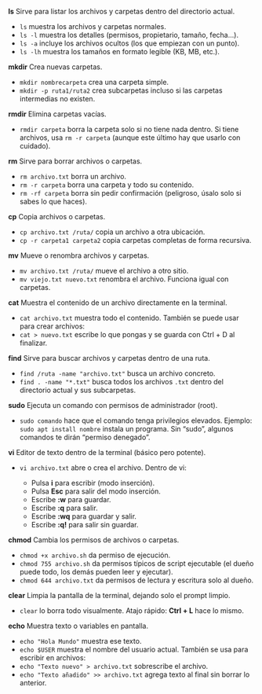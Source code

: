 
**ls**
Sirve para listar los archivos y carpetas dentro del directorio actual.

* `ls` muestra los archivos y carpetas normales.
* `ls -l` muestra los detalles (permisos, propietario, tamaño, fecha…).
* `ls -a` incluye los archivos ocultos (los que empiezan con un punto).
* `ls -lh` muestra los tamaños en formato legible (KB, MB, etc.).

**mkdir**
Crea nuevas carpetas.

* `mkdir nombrecarpeta` crea una carpeta simple.
* `mkdir -p ruta1/ruta2` crea subcarpetas incluso si las carpetas intermedias no existen.

**rmdir**
Elimina carpetas vacías.

* `rmdir carpeta` borra la carpeta solo si no tiene nada dentro.
  Si tiene archivos, usa `rm -r carpeta` (aunque este último hay que usarlo con cuidado).

**rm**
Sirve para borrar archivos o carpetas.

* `rm archivo.txt` borra un archivo.
* `rm -r carpeta` borra una carpeta y todo su contenido.
* `rm -rf carpeta` borra sin pedir confirmación (peligroso, úsalo solo si sabes lo que haces).


**cp**
Copia archivos o carpetas.

* `cp archivo.txt /ruta/` copia un archivo a otra ubicación.
* `cp -r carpeta1 carpeta2` copia carpetas completas de forma recursiva.

**mv**
Mueve o renombra archivos y carpetas.

* `mv archivo.txt /ruta/` mueve el archivo a otro sitio.
* `mv viejo.txt nuevo.txt` renombra el archivo.
  Funciona igual con carpetas.

**cat**
Muestra el contenido de un archivo directamente en la terminal.

* `cat archivo.txt` muestra todo el contenido.
  También se puede usar para crear archivos:
* `cat > nuevo.txt` escribe lo que pongas y se guarda con Ctrl + D al finalizar.

  
**find**
Sirve para buscar archivos y carpetas dentro de una ruta.

* `find /ruta -name "archivo.txt"` busca un archivo concreto.
* `find . -name "*.txt"` busca todos los archivos `.txt` dentro del directorio actual y sus subcarpetas.

**sudo**
Ejecuta un comando con permisos de administrador (root).

* `sudo comando` hace que el comando tenga privilegios elevados.
  Ejemplo: `sudo apt install nombre` instala un programa.
  Sin “sudo”, algunos comandos te dirán “permiso denegado”.


**vi**
Editor de texto dentro de la terminal (básico pero potente).

* `vi archivo.txt` abre o crea el archivo.
  Dentro de vi:

  * Pulsa **i** para escribir (modo inserción).
  * Pulsa **Esc** para salir del modo inserción.
  * Escribe **:w** para guardar.
  * Escribe **:q** para salir.
  * Escribe **:wq** para guardar y salir.
  * Escribe **:q!** para salir sin guardar.

**chmod**
Cambia los permisos de archivos o carpetas.

* `chmod +x archivo.sh` da permiso de ejecución.
* `chmod 755 archivo.sh` da permisos típicos de script ejecutable (el dueño puede todo, los demás pueden leer y ejecutar).
* `chmod 644 archivo.txt` da permisos de lectura y escritura solo al dueño.


**clear**
Limpia la pantalla de la terminal, dejando solo el prompt limpio.

* `clear` lo borra todo visualmente.
  Atajo rápido: **Ctrl + L** hace lo mismo.


**echo**
Muestra texto o variables en pantalla.

* `echo "Hola Mundo"` muestra ese texto.
* `echo $USER` muestra el nombre del usuario actual.
  También se usa para escribir en archivos:
* `echo "Texto nuevo" > archivo.txt` sobrescribe el archivo.
* `echo "Texto añadido" >> archivo.txt` agrega texto al final sin borrar lo anterior.
